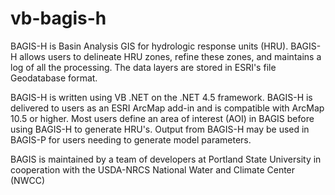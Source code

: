 # vb-bagis-h

BAGIS-H is Basin Analysis GIS for hydrologic response units (HRU). BAGIS-H allows users to delineate HRU zones,
refine these zones, and maintains a log of all the processing. The data layers are stored in ESRI's file
Geodatabase format.  

BAGIS-H is written using VB .NET on the .NET 4.5 framework. BAGIS-H is delivered to users as an ESRI ArcMap add-in and is
compatible with ArcMap 10.5 or higher. Most users define an area of interest (AOI) in BAGIS before using BAGIS-H
to generate HRU's. Output from BAGIS-H may be used in BAGIS-P for users needing to generate model parameters. 

BAGIS is maintained by a team of developers at Portland State University in cooperation with the USDA-NRCS National Water 
and Climate Center (NWCC)
